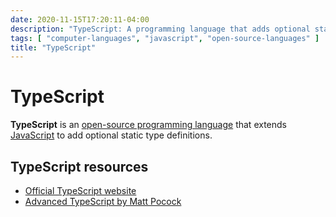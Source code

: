 ```yaml
---
date: 2020-11-15T17:20:11-04:00
description: "TypeScript: A programming language that adds optional static typing to JavaScript"
tags: [ "computer-languages", "javascript", "open-source-languages" ]
title: "TypeScript"
---
```


# TypeScript

**TypeScript** is an [open-source programming language](open-source-languages.md) that extends [JavaScript](javascript.md) to add optional static type definitions.

## TypeScript resources

* [Official TypeScript website](https://www.typescriptlang.org/)
* [Advanced TypeScript by Matt Pocock](https://www.youtube.com/playlist?list=PLIvujZeVDLMx040-j1W4WFs1BxuTGdI_b)
